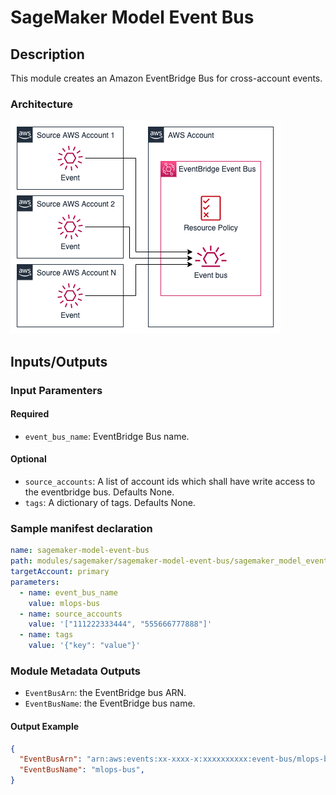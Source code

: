 # SageMaker Model Event Bus

## Description

This module creates an Amazon EventBridge Bus for cross-account events.

### Architecture

![SageMaker Model Event Bus Architecture](docs/_static/architecture.drawio.png "SageMaker Model Event Bus Architecture")

## Inputs/Outputs

### Input Paramenters

#### Required

- `event_bus_name`: EventBridge Bus name.

#### Optional

- `source_accounts`: A list of account ids which shall have write access to the eventbridge bus. Defaults None.
- `tags`: A dictionary of tags. Defaults None.

### Sample manifest declaration

```yaml
name: sagemaker-model-event-bus
path: modules/sagemaker/sagemaker-model-event-bus/sagemaker_model_event_bus
targetAccount: primary
parameters:
  - name: event_bus_name
    value: mlops-bus
  - name: source_accounts
    value: '["111222333444", "555666777888"]'
  - name: tags
    value: '{"key": "value"}'
```

### Module Metadata Outputs

- `EventBusArn`: the EventBridge bus ARN.
- `EventBusName`: the EventBridge bus name.

#### Output Example

```json
{
  "EventBusArn": "arn:aws:events:xx-xxxx-x:xxxxxxxxxx:event-bus/mlops-bus",
  "EventBusName": "mlops-bus",
}
```


